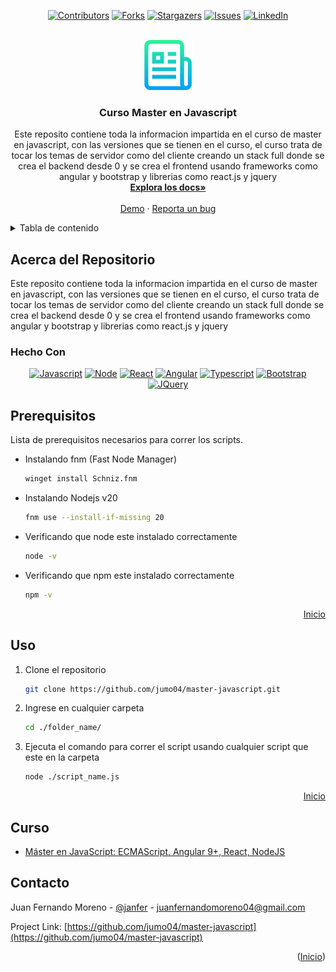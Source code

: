 
<a name="readme-top"></a>

<div align="center">

 [![Contributors][contributors-shield]][contributors-url]
 [![Forks][forks-shield]][forks-url]
 [![Stargazers][stars-shield]][stars-url]
 [![Issues][issues-shield]][issues-url]
 [![LinkedIn][linkedin-shield]][linkedin-url]

</div>


<!-- PROJECT LOGO -->
<br />
<div align="center">
  <a href="https://github.com/jumo04/master-javascript">
    <img src="./README/images/logo.png" alt="Logo" width="80" height="80">
  </a>

<h3 align="center">Curso Master en Javascript</h3>

  <p align="center"> 
    Este reposito contiene toda la informacion impartida en el curso de master en javascript, con las versiones que se tienen en el curso, el curso trata de tocar los temas de servidor como del cliente creando un stack full donde se crea el backend desde 0 y se crea el frontend usando frameworks como angular y bootstrap  y librerias como react.js y jquery
    <br />
    <a href="https://github.com/jumo04/master-javascript"><strong>Explora los docs»</strong></a>
    <br />
    <br />
    <a href="https://github.com/jumo04/master-javascript">Demo</a>
    ·
    <a href="https://github.com/jumo04/master-javascript/issues/new?labels=bug&template=bug-report---.md">Reporta un bug</a>
    
  </p>
</div>



<!-- TABLE OF CONTENTS -->
<details>
  <summary>Tabla de contenido</summary>
  <ol>
    <li>
      <a href="#acerca-del-repositorio">Acerca del Repositorio</a>
      <ul>
        <li><a href="#hecho-con">Hecho Con:</a></li>
      </ul>
    </li>
    <li>
     <a href="#prerequisitos">Prerequisitos</a>
    </li>
    <li><a href="#uso">Uso</a></li>
    <li><a href="#curso">Curso</a></li>
    <li><a href="#contacto">Contacto</a></li>
  </ol>
</details>


## Acerca del Repositorio

Este reposito contiene toda la informacion impartida en el curso de master en javascript, con las versiones que se tienen en el curso, el curso trata de tocar los temas de servidor como del cliente creando un stack full donde se crea el backend desde 0 y se crea el frontend usando frameworks como angular y bootstrap y librerias como react.js y jquery

### Hecho Con

<div align="center">

 [![Javascript][Javascript]][Javascript-url]
 [![Node][Nodejs]][Node-url]
 [![React][React.js]][React-url]
 [![Angular][Angular.io]][Angular-url]
 [![Typescript][Typescript]][Typescript-url]
 [![Bootstrap][Bootstrap.com]][Bootstrap-url]
 [![JQuery][JQuery.com]][JQuery-url]

</div>




## Prerequisitos

Lista de prerequisitos necesarios para correr los scripts.
* Instalando fnm (Fast Node Manager)
  ```sh
  winget install Schniz.fnm
  ```

* Instalando Nodejs v20
  ```sh
  fnm use --install-if-missing 20
  ```

* Verificando que  node este instalado correctamente
  ```sh
  node -v
  ```

* Verificando que npm este instalado correctamente
  ```sh
  npm -v
  ```



<p align="right"><a href="#readme-top">Inicio</a></p>



<!-- USAGE EXAMPLES -->
## Uso

1. Clone el repositorio
   ```sh
   git clone https://github.com/jumo04/master-javascript.git
   ```
2. Ingrese en cualquier carpeta
   ```sh
   cd ./folder_name/
   ```
3. Ejecuta el comando para correr el script usando cualquier script que este en la carpeta
   ```sh
   node ./script_name.js
   ```
<p align="right"><a href="#readme-top">Inicio</a></p>

## Curso


* [Máster en JavaScript: ECMAScript, Angular 9+, React, NodeJS](https://www.udemy.com/course/aprende-a-programar-con-javascript-desde-cero/)

<!-- CONTACT -->
## Contacto

Juan Fernando Moreno - [@janfer](https://twitter.com/janfer) - juanfernandomoreno04@gmail.com

Project Link: [https://github.com/jumo04/master-javascript](https://github.com/jumo04/master-javascript)

<p align="right">(<a href="#readme-top">Inicio</a>)</p>


<!-- MARKDOWN LINKS & IMAGES -->
<!-- https://www.markdownguide.org/basic-syntax/#reference-style-links -->
[contributors-shield]: https://img.shields.io/github/contributors/jumo04/master-javascript.svg?style=for-the-badge
[contributors-url]: https://github.com/jumo04/master-javascript/graphs/contributors
[forks-shield]: https://img.shields.io/github/forks/jumo04/master-javascript.svg?style=for-the-badge
[forks-url]: https://github.com/jumo04/master-javascript/network/members
[stars-shield]: https://img.shields.io/github/stars/jumo04/master-javascript.svg?style=for-the-badge
[stars-url]: https://github.com/jumo04/master-javascript/stargazers
[issues-shield]: https://img.shields.io/github/issues/jumo04/master-javascript.svg?style=for-the-badge
[issues-url]: https://github.com/jumo04/master-javascript/issues
[license-shield]: https://img.shields.io/github/license/jumo04/master-javascript.svg?style=for-the-badge
[license-url]: https://github.com/jumo04/master-javascript/blob/master/LICENSE.txt
[linkedin-shield]: https://img.shields.io/badge/-LinkedIn-black.svg?style=for-the-badge&logo=linkedin&colorB=555
[linkedin-url]: https://linkedin.com/in/juan-fernando-moreno
[Next.js]: https://img.shields.io/badge/next.js-000000?style=for-the-badge&logo=nextdotjs&logoColor=white
[Nodejs]: https://img.shields.io/badge/nodejs-green?style=for-the-badge&logo=nodedotjs
[Next-url]: https://nextjs.org/
[Node-url]: https://nodejs.org/

[React.js]: https://img.shields.io/badge/React-20232A?style=for-the-badge&logo=react&logoColor=61DAFB
[React-url]: https://reactjs.org/
[Typescript]: https://img.shields.io/badge/Typescript-grey?style=for-the-badge&logo=typescript
[Typescript-url]: https://lenguajejs.com/javascript/
[Javascript]: https://img.shields.io/badge/Javascript-grey?style=for-the-badge&logo=javascript
[Javascript-url]: https://lenguajejs.com/javascript/
[Angular.io]: https://img.shields.io/badge/Angular-DD0031?style=for-the-badge&logo=angular&logoColor=white
[Angular-url]: https://angular.io/
[Svelte.dev]: https://img.shields.io/badge/Svelte-4A4A55?style=for-the-badge&logo=svelte&logoColor=FF3E00
[Svelte-url]: https://svelte.dev/
[Laravel.com]: https://img.shields.io/badge/Laravel-FF2D20?style=for-the-badge&logo=laravel&logoColor=white
[Laravel-url]: https://laravel.com
[Bootstrap.com]: https://img.shields.io/badge/Bootstrap-563D7C?style=for-the-badge&logo=bootstrap&logoColor=white
[Bootstrap-url]: https://getbootstrap.com
[JQuery.com]: https://img.shields.io/badge/jQuery-0769AD?style=for-the-badge&logo=jquery&logoColor=white
[JQuery-url]: https://jquery.com 
